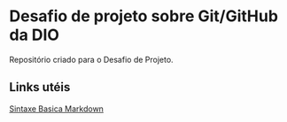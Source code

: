 # Desafio de projeto sobre Git/GitHub da DIO
Repositório criado para o Desafio de Projeto.

## Links utéis
[Sintaxe Basica Markdown](https://www.markdownguide.org/basic-syntax/)
